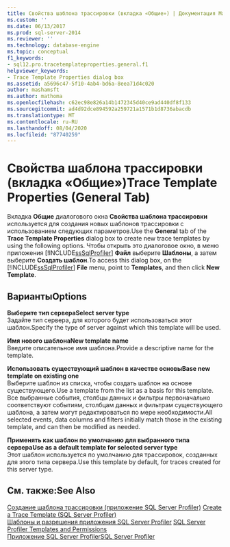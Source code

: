 ```yaml
---
title: Свойства шаблона трассировки (вкладка «Общие») | Документация Майкрософт
ms.custom: ''
ms.date: 06/13/2017
ms.prod: sql-server-2014
ms.reviewer: ''
ms.technology: database-engine
ms.topic: conceptual
f1_keywords:
- sql12.pro.tracetemplateproperties.general.f1
helpviewer_keywords:
- Trace Template Properties dialog box
ms.assetid: a5696c47-5f10-4ab4-bd6a-8eea71d4c020
author: mashamsft
ms.author: mathoma
ms.openlocfilehash: c62ec98e826a14b1472345d40ce9ad440df8f133
ms.sourcegitcommit: ad4d92dce894592a259721a1571b1d8736abacdb
ms.translationtype: MT
ms.contentlocale: ru-RU
ms.lasthandoff: 08/04/2020
ms.locfileid: "87740259"
---
```

# <a name="trace-template-properties-general-tab"></a><span data-ttu-id="6fb2e-102">Свойства шаблона трассировки (вкладка «Общие»)</span><span class="sxs-lookup"><span data-stu-id="6fb2e-102">Trace Template Properties (General Tab)</span></span>
  <span data-ttu-id="6fb2e-103">Вкладка **Общие** диалогового окна **Свойства шаблона трассировки** используется для создания новых шаблонов трассировки с использованием следующих параметров.</span><span class="sxs-lookup"><span data-stu-id="6fb2e-103">Use the **General** tab of the **Trace Template Properties** dialog box to create new trace templates by using the following options.</span></span> <span data-ttu-id="6fb2e-104">Чтобы открыть это диалоговое окно, в меню приложения [!INCLUDE[ssSqlProfiler](../includes/sssqlprofiler-md.md)] **Файл** выберите **Шаблоны**, а затем выберите **Создать шаблон**.</span><span class="sxs-lookup"><span data-stu-id="6fb2e-104">To access this dialog box, on the [!INCLUDE[ssSqlProfiler](../includes/sssqlprofiler-md.md)] **File** menu, point to **Templates**, and then click **New Template**.</span></span>  
  
## <a name="options"></a><span data-ttu-id="6fb2e-105">Варианты</span><span class="sxs-lookup"><span data-stu-id="6fb2e-105">Options</span></span>  
 <span data-ttu-id="6fb2e-106">**Выберите тип сервера**</span><span class="sxs-lookup"><span data-stu-id="6fb2e-106">**Select server type**</span></span>  
 <span data-ttu-id="6fb2e-107">Задайте тип сервера, для которого будет использоваться этот шаблон.</span><span class="sxs-lookup"><span data-stu-id="6fb2e-107">Specify the type of server against which this template will be used.</span></span>  
  
 <span data-ttu-id="6fb2e-108">**Имя нового шаблона**</span><span class="sxs-lookup"><span data-stu-id="6fb2e-108">**New template name**</span></span>  
 <span data-ttu-id="6fb2e-109">Введите описательное имя шаблона.</span><span class="sxs-lookup"><span data-stu-id="6fb2e-109">Provide a descriptive name for the template.</span></span>  
  
 <span data-ttu-id="6fb2e-110">**Использовать существующий шаблон в качестве основы**</span><span class="sxs-lookup"><span data-stu-id="6fb2e-110">**Base new template on existing one**</span></span>  
 <span data-ttu-id="6fb2e-111">Выберите шаблон из списка, чтобы создать шаблон на основе существующего.</span><span class="sxs-lookup"><span data-stu-id="6fb2e-111">Use a template from the list as a basis for this template.</span></span> <span data-ttu-id="6fb2e-112">Все выбранные события, столбцы данных и фильтры первоначально соответствуют событиям, столбцам данных и фильтрам существующего шаблона, а затем могут редактироваться по мере необходимости.</span><span class="sxs-lookup"><span data-stu-id="6fb2e-112">All selected events, data columns and filters initially match those in the existing template, and can then be modified as needed.</span></span>  
  
 <span data-ttu-id="6fb2e-113">**Применять как шаблон по умолчанию для выбранного типа сервера**</span><span class="sxs-lookup"><span data-stu-id="6fb2e-113">**Use as a default template for selected server type**</span></span>  
 <span data-ttu-id="6fb2e-114">Этот шаблон используется по умолчанию для трассировок, созданных для этого типа сервера.</span><span class="sxs-lookup"><span data-stu-id="6fb2e-114">Use this template by default, for traces created for this server type.</span></span>  
  
## <a name="see-also"></a><span data-ttu-id="6fb2e-115">См. также:</span><span class="sxs-lookup"><span data-stu-id="6fb2e-115">See Also</span></span>  
 <span data-ttu-id="6fb2e-116">[Создание шаблона трассировки (приложение SQL Server Profiler)](../tools/sql-server-profiler/create-a-trace-template-sql-server-profiler.md) </span><span class="sxs-lookup"><span data-stu-id="6fb2e-116">[Create a Trace Template &#40;SQL Server Profiler&#41;](../tools/sql-server-profiler/create-a-trace-template-sql-server-profiler.md) </span></span>  
 <span data-ttu-id="6fb2e-117">[Шаблоны и разрешения приложения SQL Server Profiler](../tools/sql-server-profiler/sql-server-profiler-templates-and-permissions.md) </span><span class="sxs-lookup"><span data-stu-id="6fb2e-117">[SQL Server Profiler Templates and Permissions](../tools/sql-server-profiler/sql-server-profiler-templates-and-permissions.md) </span></span>  
 [<span data-ttu-id="6fb2e-118">Приложение SQL Server Profiler</span><span class="sxs-lookup"><span data-stu-id="6fb2e-118">SQL Server Profiler</span></span>](../tools/sql-server-profiler/sql-server-profiler.md)  
  
  
